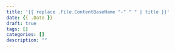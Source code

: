 ```yaml
---
title: '{{ replace .File.ContentBaseName "-" " " | title }}'
date: {{ .Date }}
draft: true
tags: []
categories: []
description: ""
---
```

